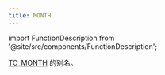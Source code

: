 ```yaml
---
title: MONTH
---
```

import FunctionDescription from '@site/src/components/FunctionDescription';

<FunctionDescription description="引入或更新于：v1.2.375"/>

[TO_MONTH](to-month.md) 的别名。